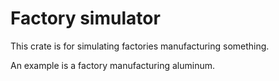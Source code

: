 # Factory simulator

This crate is for simulating factories manufacturing something.

An example is a factory manufacturing aluminum.
